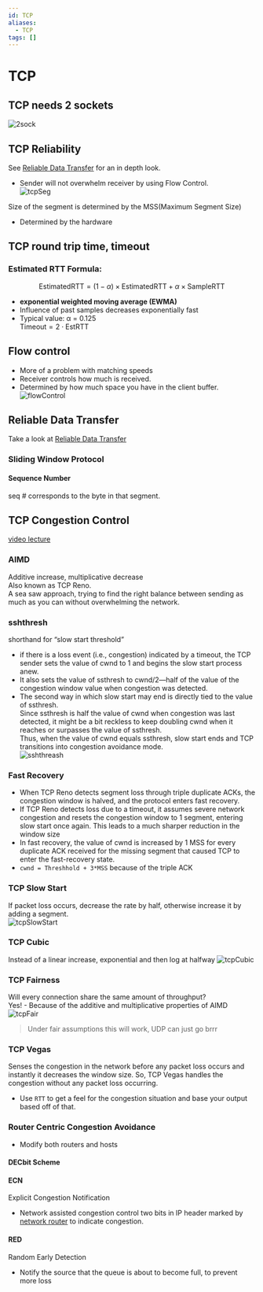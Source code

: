 ```yaml
---
id: TCP
aliases:
  - TCP
tags: []
---
```


# TCP

## TCP needs 2 sockets 
![2sock](../Images/tcpThreeWay.png) 

## TCP Reliability 
See [Reliable Data Transfer](notes/RDT.md) for an in depth look.  
- Sender will not overwhelm receiver by using Flow Control.  
![tcpSeg](../Images/tcpSegmentStructure.png) 

Size of the segment is determined by the MSS(Maximum Segment Size)
- Determined by the hardware

## TCP round trip time, timeout

### Estimated RTT Formula:
$$ \text{EstimatedRTT} = (1 - \alpha) \times \text{EstimatedRTT} + \alpha \times \text{SampleRTT} $$
- **exponential weighted moving average (EWMA)**
- Influence of past samples decreases exponentially fast
- Typical value: α = 0.125  
$\text{Timeout}=2 \cdot \text{EstRTT}$

## Flow control 
- More of a problem with matching speeds
- Receiver controls how much is received.  
- Determined by how much space you have in the client buffer.  
![flowControl](../Images/flowControlSegment.png) 

## Reliable Data Transfer 
Take a look at [Reliable Data Transfer](notes/RDT.md)  
### Sliding Window Protocol 

#### Sequence Number 
seq # corresponds to the byte in that segment.  

## TCP Congestion Control 
[video lecture](https://www.youtube.com/watch?v=cIHiSR4j3g4)  

### AIMD

Additive increase, multiplicative decrease  
Also known as TCP Reno.  
A sea saw approach, trying to find the right balance between sending as much as you can without overwhelming the network.    

### sshthresh
shorthand for “slow start threshold”  
- if there is a loss event (i.e., congestion) indicated by a timeout, the TCP sender sets the value of cwnd to 1 and begins the slow start process anew.  
- It also sets the value of ssthresh to cwnd/2—half of the value of the congestion window value when congestion was detected.  
- The second way in which slow start may end is directly tied to the value of ssthresh.  
Since ssthresh is half the value of cwnd when congestion was last detected, it might be a bit reckless to keep doubling cwnd when it reaches or surpasses the value of ssthresh.  
Thus, when the value of cwnd equals ssthresh, slow start ends and TCP transitions into congestion avoidance mode.  
![sshthreash](../Images/sshthresh.png) 

### Fast Recovery 
- When TCP Reno detects segment loss through triple duplicate ACKs, the congestion window is halved, and the protocol enters fast recovery.
- If TCP Reno detects loss due to a timeout, it assumes severe network congestion and resets the congestion window to 1 segment, entering slow start once again. This leads to a much sharper reduction in the window size
- In fast recovery, the value of cwnd is increased by 1 MSS for every duplicate  ACK received for the missing segment that caused TCP to enter the fast-recovery  state. 
- `cwnd = Threshhold + 3*MSS` because of the triple ACK

### TCP Slow Start
If packet loss occurs, decrease the rate by half, otherwise increase it by adding a segment.  
![tcpSlowStart](../Images/tcpSlowStart.png) 

### TCP Cubic
Instead of a linear increase, exponential and then log at halfway
![tcpCubic](../Images/tcpCubic.png) 

### TCP Fairness
Will every connection share the same amount of throughput?  
Yes! - Because of the additive and multiplicative properties of AIMD
![tcpFair](../Images/tcpFair.png) 
> Under fair assumptions this will work, UDP can just go brrr


### TCP Vegas
Senses the congestion in the network before any packet loss occurs and instantly it decreases the window size. So, TCP Vegas handles the congestion without any packet loss occurring.

- Use `RTT` to get a feel for the congestion situation and base your output based off of that.   

### Router Centric Congestion Avoidance 
- Modify both routers and hosts

#### DECbit Scheme

#### ECN
Explicit Congestion Notification 
- Network assisted congestion control 
two bits in IP header marked by <u>network router</u> to indicate congestion.  

#### RED
Random Early Detection 
- Notify the source that the queue is about to become full, to prevent more loss

